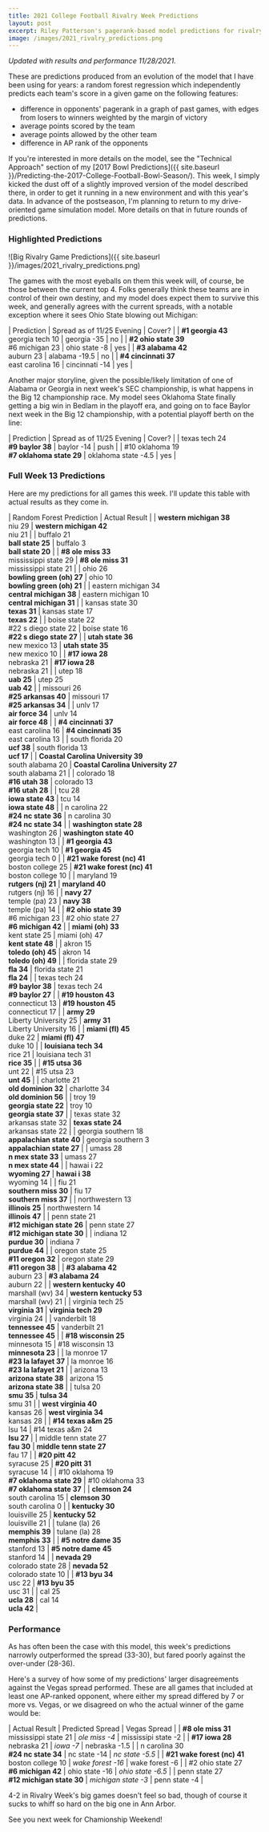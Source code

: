 ```yaml
---
title: 2021 College Football Rivalry Week Predictions
layout: post
excerpt: Riley Patterson's pagerank-based model predictions for rivalry week 2021.
image: /images/2021_rivalry_predictions.png
---
```


_Updated with results and performance 11/28/2021._

These are predictions produced from an evolution of the model that I have been using for years: a random forest regression which independently predicts each team's score in a given game on the following features:
* difference in opponents' pagerank in a graph of past games, with edges from losers to winners weighted by the margin of victory
* average points scored by the team
* average points allowed by the other team
* difference in AP rank of the opponents

If you're interested in more details on the model, see the "Technical Approach" section of my [2017 Bowl Predictions]({{ site.baseurl }}/Predicting-the-2017-College-Football-Bowl-Season/). This week, I simply kicked the dust off of a slightly improved version of the model described there, in order to get it running in a new environment and with this year's data. In advance of the postseason, I'm planning to return to my drive-oriented game simulation model. More details on that in future rounds of predictions.

### Highlighted Predictions

![Big Rivalry Game Predictions]({{ site.baseurl }}/images/2021_rivalry_predictions.png)

The games with the most eyeballs on them this week will, of course, be those between the current top 4. Folks generally think these teams are in control of their own destiny, and my model does expect them to survive this week, and generally agrees with the current spreads, with a notable exception where it sees Ohio State blowing out Michigan:

| Prediction | Spread as of 11/25 Evening | Cover? |
| **#1 georgia 43**<br>georgia tech 10 | georgia -35 | no |
| **#2 ohio state 39**<br>#6 michigan 23 | ohio state -8 | yes |
| **#3 alabama 42**<br>auburn 23 | alabama -19.5 | no |
| **#4 cincinnati 37**<br>east carolina 16 | cincinnati -14 | yes |

Another major storyline, given the possible/likely limitation of one of Alabama or Georgia in next week's SEC championship, is what happens in the Big 12 championship race. My model sees Oklahoma State finally getting a big win in Bedlam in the playoff era, and going on to face Baylor next week in the Big 12 championship, with a potential playoff berth on the line:

| Prediction | Spread as of 11/25 Evening | Cover? |
| texas tech 24<br>**#9 baylor 38** | baylor -14 | push |
| #10 oklahoma 19<br>**#7 oklahoma state 29** | oklahoma state -4.5 | yes |

### Full Week 13 Predictions

Here are my predictions for all games this week. I'll update this table with actual results as they come in.

| Random Forest Prediction | Actual Result |
| **western michigan 38**<br>niu 29 | **western michigan 42**<br>niu 21 |
| buffalo 21<br>**ball state 25** | buffalo 3<br>**ball state 20** |
| **#8 ole miss 33**<br>mississippi state 29 | **#8 ole miss 31**<br>mississippi state 21 |
| ohio 26<br>**bowling green (oh) 27** | ohio 10<br>**bowling green (oh) 21** |
| eastern michigan 34<br>**central michigan 38** | eastern michigan 10<br>**central michigan 31** |
| kansas state 30<br>**texas 31** | kansas state 17<br>**texas 22** |
| boise state 22<br>#22 s diego state 22 | boise state 16<br>**#22 s diego state 27** |
| **utah state 36**<br>new mexico 13 | **utah state 35**<br>new mexico 10 |
| **#17 iowa 28**<br>nebraska 21 | **#17 iowa 28**<br>nebraska 21 |
| utep 18<br>**uab 25** | utep 25<br>**uab 42** |
| missouri 26<br>**#25 arkansas 40** | missouri 17<br>**#25 arkansas 34** |
| unlv 17<br>**air force 34** | unlv 14<br>**air force 48** |
| **#4 cincinnati 37**<br>east carolina 16 | **#4 cincinnati 35**<br>east carolina 13 |
| south florida 20<br>**ucf 38** | south florida 13<br>**ucf 17** |
| **Coastal Carolina University 39**<br>south alabama 20 | **Coastal Carolina University 27**<br>south alabama 21 |
| colorado 18<br>**#16 utah 38** | colorado 13<br>**#16 utah 28** |
| tcu 28<br>**iowa state 43** | tcu 14<br>**iowa state 48** |
| n carolina 22<br>**#24 nc state 36** | n carolina 30<br>**#24 nc state 34** |
| **washington state 28**<br>washington 26 | **washington state 40**<br>washington 13 |
| **#1 georgia 43**<br>georgia tech 10 | **#1 georgia 45**<br>georgia tech 0 |
| **#21 wake forest (nc) 41**<br>boston college 25 | **#21 wake forest (nc) 41**<br>boston college 10 |
| maryland 19<br>**rutgers (nj) 21** | **maryland 40**<br>rutgers (nj) 16 |
| **navy 27**<br>temple (pa) 23 | **navy 38**<br>temple (pa) 14 |
| **#2 ohio state 39**<br>#6 michigan 23 | #2 ohio state 27<br>**#6 michigan 42** |
| **miami (oh) 33**<br>kent state 25 | miami (oh) 47<br>**kent state 48** |
| akron 15<br>**toledo (oh) 45** | akron 14<br>**toledo (oh) 49** |
| florida state 29<br>**fla 34** | florida state 21<br>**fla 24** |
| texas tech 24<br>**#9 baylor 38** | texas tech 24<br>**#9 baylor 27** |
| **#19 houston 43**<br>connecticut 13 | **#19 houston 45**<br>connecticut 17 |
| **army 29**<br>Liberty University 25 | **army 31**<br>Liberty University 16 |
| **miami (fl) 45**<br>duke 22 | **miami (fl) 47**<br>duke 10 |
| **louisiana tech 34**<br>rice 21 | louisiana tech 31<br>**rice 35** |
| **#15 utsa 36**<br>unt 22 | #15 utsa 23<br>**unt 45** |
| charlotte 21<br>**old dominion 32** | charlotte 34<br>**old dominion 56** |
| troy 19<br>**georgia state 22** | troy 10<br>**georgia state 37** |
| texas state 32<br>arkansas state 32 | **texas state 24**<br>arkansas state 22 |
| georgia southern 18<br>**appalachian state 40** | georgia southern 3<br>**appalachian state 27** |
| umass 28<br>**n mex state 33** | umass 27<br>**n mex state 44** |
| hawai i 22<br>**wyoming 27** | **hawai i 38**<br>wyoming 14 |
| fiu 21<br>**southern miss 30** | fiu 17<br>**southern miss 37** |
| northwestern 13<br>**illinois 25** | northwestern 14<br>**illinois 47** |
| penn state 21<br>**#12 michigan state 26** | penn state 27<br>**#12 michigan state 30** |
| indiana 12<br>**purdue 30** | indiana 7<br>**purdue 44** |
| oregon state 25<br>**#11 oregon 32** | oregon state 29<br>**#11 oregon 38** |
| **#3 alabama 42**<br>auburn 23 | **#3 alabama 24**<br>auburn 22 |
| **western kentucky 40**<br>marshall (wv) 34 | **western kentucky 53**<br>marshall (wv) 21 |
| virginia tech 25<br>**virginia 31** | **virginia tech 29**<br>virginia 24 |
| vanderbilt 18<br>**tennessee 45** | vanderbilt 21<br>**tennessee 45** |
| **#18 wisconsin 25**<br>minnesota 15 | #18 wisconsin 13<br>**minnesota 23** |
| la monroe 17<br>**#23 la lafayet 37** | la monroe 16<br>**#23 la lafayet 21** |
| arizona 13<br>**arizona state 38** | arizona 15<br>**arizona state 38** |
| tulsa 20<br>**smu 35** | **tulsa 34**<br>smu 31 |
| **west virginia 40**<br>kansas 26 | **west virginia 34**<br>kansas 28 |
| **#14 texas a&m 25**<br>lsu 14 | #14 texas a&m 24<br>**lsu 27** |
| middle tenn state 27<br>**fau 30** | **middle tenn state 27**<br>fau 17 |
| **#20 pitt 42**<br>syracuse 25 | **#20 pitt 31**<br>syracuse 14 |
| #10 oklahoma 19<br>**#7 oklahoma state 29** | #10 oklahoma 33<br>**#7 oklahoma state 37** |
| **clemson 24**<br>south carolina 15 | **clemson 30**<br>south carolina 0 |
| **kentucky 30**<br>louisville 25 | **kentucky 52**<br>louisville 21 |
| tulane (la) 26<br>**memphis 39** | tulane (la) 28<br>**memphis 33** |
| **#5 notre dame 35**<br>stanford 13 | **#5 notre dame 45**<br>stanford 14 |
| **nevada 29**<br>colorado state 28 | **nevada 52**<br>colorado state 10 |
| **#13 byu 34**<br>usc 22 | **#13 byu 35**<br>usc 31 |
| cal 25<br>**ucla 28** | cal 14<br>**ucla 42** |

### Performance

As has often been the case with this model, this week's predictions narrowly outperformed the spread (33-30), but fared poorly against the over-under (28-36).

Here's a survey of how some of my predictions' larger disagreements against the Vegas spread performed. These are all games that included at least one AP-ranked opponent, where either my spread differed by 7 or more vs. Vegas, or we disagreed on who the actual winner of the game would be:

| Actual Result | Predicted Spread | Vegas Spread |
| **#8 ole miss 31**<br>mississippi state 21 | *ole miss -4* | mississipi state -2 |
| **#17 iowa 28**<br>nebraska 21 | *iowa -7* | nebraska -1.5 |
| n carolina 30<br>**#24 nc state 34** | nc state -14 | *nc state -5.5* |
| **#21 wake forest (nc) 41**<br>boston college 10 | *wake forest -16* | wake forest -6 |
| #2 ohio state 27<br>**#6 michigan 42** | ohio state -16 | *ohio state -6.5* |
| penn state 27<br>**#12 michigan state 30** | *michigan state -3* | penn state -4 |

4-2 in Rivalry Week's big games doesn't feel so bad, though of course it sucks to whiff so hard on the big one in Ann Arbor.

See you next week for Chamionship Weekend!
